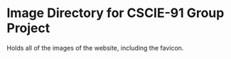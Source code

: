# Image Directory for CSCIE-91 Group Project
Holds all of the images of the website, including the favicon. 